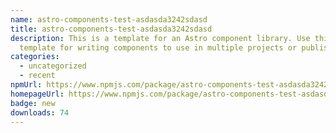 ```yaml
---
name: astro-components-test-asdasda3242sdasd
title: astro-components-test-asdasda3242sdasd
description: This is a template for an Astro component library. Use this
  template for writing components to use in multiple projects or publish to NPM.
categories:
  - uncategorized
  - recent
npmUrl: https://www.npmjs.com/package/astro-components-test-asdasda3242sdasd
homepageUrl: https://www.npmjs.com/package/astro-components-test-asdasda3242sdasd
badge: new
downloads: 74
---
```

